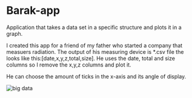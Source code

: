 # Barak-app
Application that takes a data set in a specific structure and plots it in a graph.

I created this app for a friend of my father who started a company that measuers radiation.
The output of his measuring device is *.csv file the looks like this:[date,x,y,z,total,size].
He uses the date, total and size columns so I remove the x,y,z columns and plot it.

He can choose the amount of ticks in the x-axis and its angle of display.


![big data](https://user-images.githubusercontent.com/102590409/224271494-f691dfa3-4f75-4772-ba61-fbfa7e021590.jpg)
